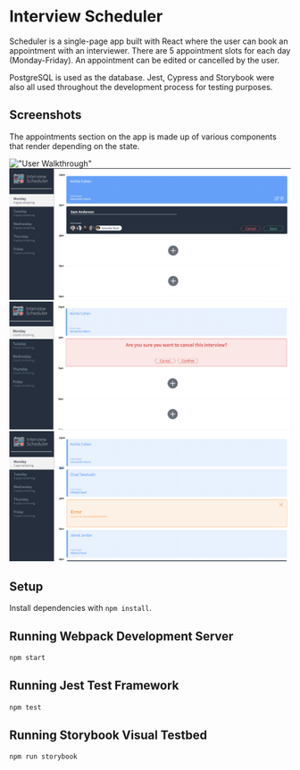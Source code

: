 # Interview Scheduler

Scheduler is a single-page app built with React where the user can book an appointment with an interviewer. There are 5 appointment slots for each day (Monday-Friday). An appointment can be edited or cancelled by the user. 

PostgreSQL is used as the database. Jest, Cypress and Storybook were also all used throughout the development process for testing purposes.

## Screenshots

The appointments section on the app is made up of various components that render depending on the state.

!["User Walkthrough"](https://github.com/samjanderson/scheduler/blob/master/docs/User%20Flow%20Movie.gif?raw=true)
!["Creating Appointment"](https://github.com/samjanderson/scheduler/blob/master/docs/creating-appt.png?raw=true)
!["Cancel Appointment"](https://github.com/samjanderson/scheduler/blob/master/docs/cancel-appt.png?raw=true)
!["Error Mode"](https://github.com/samjanderson/scheduler/blob/master/docs/error-mode.png?raw=true)



## Setup

Install dependencies with `npm install`.

## Running Webpack Development Server

```sh
npm start
```

## Running Jest Test Framework

```sh
npm test
```

## Running Storybook Visual Testbed

```sh
npm run storybook
```
